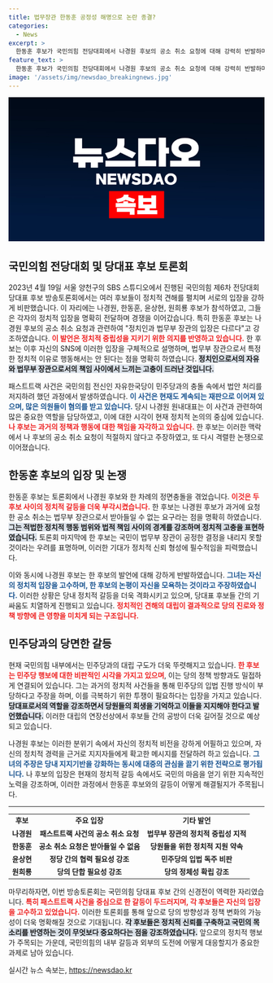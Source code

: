 ```yaml
---
title: 법무장관 한동훈 공정성 해명으로 논란 종결?
categories:
  - News
excerpt: >
  한동훈 후보가 국민의힘 전당대회에서 나경원 후보의 공소 취소 요청에 대해 강력히 반발하며 정치인과 법무부 장관의 입장 차이를 강조했다. 공개적인 정면충돌 속에서 두 후보의 치열한 대립이 더욱 심화되고 있다!
feature_text: >
  한동훈 후보가 국민의힘 전당대회에서 나경원 후보의 공소 취소 요청에 대해 강력히 반발하며 정치인과 법무부 장관의 입장 차이를 강조했다. 공개적인 정면충돌 속에서 두 후보의 치열한 대립이 더욱 심화되고 있다!
image: '/assets/img/newsdao_breakingnews.jpg'
---
```


<p><img src="/assets/img/newsdao_breakingnews.jpg" alt="ontimetimes 속보" /></p>

<h2 data-ke-size="size26">국민의힘 전당대회 및 당대표 후보 토론회</h2>

<p data-ke-size="size16">2023년 4월 19일 서울 양천구의 SBS 스튜디오에서 진행된 국민의힘 제6차 전당대회 당대표 후보 방송토론회에서는 여러 후보들이 정치적 견해를 펼치며 서로의 입장을 강하게 비판했습니다. 이 자리에는 나경원, 한동훈, 윤상현, 원희룡 후보가 참석하였고, 그들은 각자의 정치적 입장을 명확히 전달하며 경쟁을 이어갔습니다. 특히 한동훈 후보는 나경원 후보의 공소 취소 요청과 관련하여 "정치인과 법무부 장관의 입장은 다르다"고 강조하였습니다. <b><span style="color: #ee2323;">이 발언은 정치적 중립성을 지키기 위한 의지를 반영하고 있습니다.</span></b> 한 후보는 이후 자신의 SNS에 이러한 입장을 구체적으로 설명하며, 법무부 장관으로서 특정한 정치적 이유로 행동해서는 안 된다는 점을 명확히 하였습니다. <b><span style="background-color: #21538527;">정치인으로서의 자유와 법무부 장관으로서의 책임 사이에서 느끼는 고충이 드러난 것입니다.</span></b></p>

<p data-ke-size="size16">패스트트랙 사건은 국민의힘 전신인 자유한국당이 민주당과의 충돌 속에서 법안 처리를 저지하려 했던 과정에서 발생하였습니다. <b><span style="color: #1a5490;">이 사건은 현재도 계속되는 재판으로 이어져 있으며, 많은 의원들이 혐의를 받고 있습니다.</span></b> 당시 나경원 원내대표는 이 사건과 관련하여 많은 중요한 역할을 담당하였고, 이에 대한 시각이 현재 정치적 논의의 중심에 있습니다. <b><span style="color: #ee2323;">나 후보는 과거의 정책과 행동에 대한 책임을 자각하고 있습니다.</span></b> 한 후보는 이러한 맥락에서 나 후보의 공소 취소 요청이 적절하지 않다고 주장하였고, 또 다시 격렬한 논쟁으로 이어졌습니다.</p>

<h2 data-ke-size="size26">한동훈 후보의 입장 및 논쟁</h2>

<p data-ke-size="size16">한동훈 후보는 토론회에서 나경원 후보와 한 차례의 정면충돌을 겪었습니다. <b><span style="color: #ee2323;">이것은 두 후보 사이의 정치적 갈등을 더욱 부각시켰습니다.</span></b> 한 후보는 나경원 후보가 과거에 요청한 공소 취소는 법무부 장관으로서 받아들일 수 없는 요구라는 점을 명확히 하였습니다. <b><span style="background-color: #21538527;">그는 적법한 정치적 행동 범위와 법적 책임 사이의 경계를 강조하며 정치적 고충을 표현하였습니다.</span></b> 토론회 마지막에 한 후보는 국민이 법무부 장관이 공정한 결정을 내리지 못할 것이라는 우려를 표명하며, 이러한 기대가 정치적 신뢰 형성에 필수적임을 피력했습니다.</p>

<p data-ke-size="size16">이와 동시에 나경원 후보는 한 후보의 발언에 대해 강하게 반발하였습니다. <b><span style="color: #1a5490;">그녀는 자신의 정치적 입장을 고수하며, 한 후보의 논평이 자신을 모욕하는 것이라고 주장하였습니다.</span></b> 이러한 상황은 당내 정치적 갈등을 더욱 격화시키고 있으며, 당대표 후보들 간의 기싸움도 치열하게 진행되고 있습니다. <b><span style="color: #ee2323;">정치적인 견해의 대립이 결과적으로 당의 진로와 정책 방향에 큰 영향을 미치게 되는 구조입니다.</span></b></p>

<h2 data-ke-size="size26">민주당과의 당면한 갈등</h2>

<p data-ke-size="size16">현재 국민의힘 내부에서는 민주당과의 대립 구도가 더욱 뚜렷해지고 있습니다. <b><span style="color: #ee2323;">한 후보는 민주당 행보에 대한 비판적인 시각을 가지고 있으며</span></b>, 이는 당의 정책 방향과도 밀접하게 연결되어 있습니다. 그는 과거의 정치적 사건들을 통해 민주당의 입법 진행 방식이 부당하다고 주장을 하며, 이를 극복하기 위한 투쟁이 필요하다는 입장을 가지고 있습니다. <b><span style="background-color: #21538527;">당대표로서의 역할을 강조하면서 당원들의 희생을 기억하고 이들을 지지해야 한다고 발언했습니다.</span></b> 이러한 대립의 연장선상에서 후보들 간의 공방이 더욱 길어질 것으로 예상되고 있습니다.</p>

<p data-ke-size="size16">나경원 후보는 이러한 분위기 속에서 자신의 정치적 비전을 강하게 어필하고 있으며, 자신의 정치적 경력을 근거로 지지자들에게 확고한 메시지를 전달하려 하고 있습니다. <b><span style="color: #1a5490;">그녀의 주장은 당내 지지기반을 강화하는 동시에 대중의 관심을 끌기 위한 전략으로 평가됩니다.</span></b> 나 후보의 입장은 현재의 정치적 갈등 속에서도 국민의 마음을 얻기 위한 지속적인 노력을 강조하며, 이러한 과정에서 한동훈 후보와의 갈등이 어떻게 해결될지가 주목됩니다.</p>

<hr>

<table style="width: 100%; border-collapse: collapse; border: none;">
  <tr>
    <td style="text-align: center; height: 17px;"><b>후보</b></td>
    <td style="text-align: center; height: 17px;"><b>주요 입장</b></td>
    <td style="text-align: center; height: 17px;"><b>기타 발언</b></td>
  </tr>
  <tr>
    <td style="text-align: center; height: 17px;"><b>나경원</b></td>
    <td style="text-align: center; height: 17px;"><b>패스트트랙 사건의 공소 취소 요청</b></td>
    <td style="text-align: center; height: 17px;"><b>법무부 장관의 정치적 중립성 지적</b></td>
  </tr>
  <tr>
    <td style="text-align: center; height: 17px;"><b>한동훈</b></td>
    <td style="text-align: center; height: 17px;"><b>공소 취소 요청은 받아들일 수 없음</b></td>
    <td style="text-align: center; height: 17px;"><b>당원들을 위한 정치적 지원 약속</b></td>
  </tr>
  <tr>
    <td style="text-align: center; height: 17px;"><b>윤상현</b></td>
    <td style="text-align: center; height: 17px;"><b>정당 간의 협력 필요성 강조</b></td>
    <td style="text-align: center; height: 17px;"><b>민주당의 입법 독주 비판</b></td>
  </tr>
  <tr>
    <td style="text-align: center; height: 17px;"><b>원희룡</b></td>
    <td style="text-align: center; height: 17px;"><b>당의 단합 필요성 강조</b></td>
    <td style="text-align: center; height: 17px;"><b>당의 정체성 확립 강조</b></td>
  </tr>
</table>

<p data-ke-size="size16">마무리하자면, 이번 방송토론회는 국민의힘 당대표 후보 간의 신경전이 역력한 자리였습니다. <b><span style="color: #ee2323;">특히 패스트트랙 사건을 중심으로 한 갈등이 두드러지며, 각 후보들은 자신의 입장을 고수하고 있었습니다.</span></b> 이러한 토론회를 통해 앞으로 당의 방향성과 정책 변화의 가능성이 더욱 명확해질 것으로 기대됩니다. <b><span style="background-color: #21538527;">각 후보들은 정치적 신뢰를 구축하고 국민의 목소리를 반영하는 것이 무엇보다 중요하다는 점을 강조하였습니다.</span></b> 앞으로의 정치적 행보가 주목되는 가운데, 국민의힘의 내부 갈등과 외부의 도전에 어떻게 대응할지가 중요한 과제로 남아 있습니다.</p>
실시간 뉴스 속보는, <a href="https://newsdao.kr" rel="dofollow">https://newsdao.kr</a>


